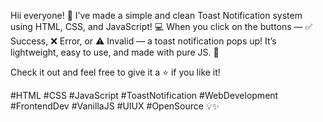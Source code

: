 Hii everyone! 👋
I’ve made a simple and clean Toast Notification system using HTML, CSS, and JavaScript! 💻
When you click on the buttons — ✅ Success, ❌ Error, or ⚠️ Invalid — a toast notification pops up!
It’s lightweight, easy to use, and made with pure JS. 🙌

Check it out and feel free to give it a ⭐ if you like it!

#HTML #CSS #JavaScript #ToastNotification #WebDevelopment #FrontendDev #VanillaJS #UIUX #OpenSource 💡✨


